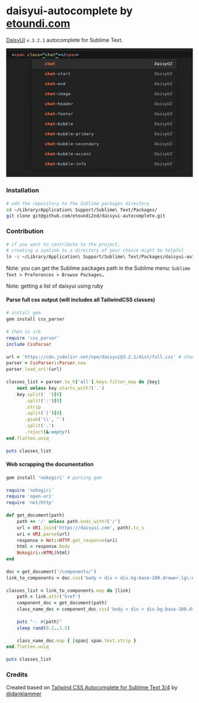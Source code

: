 # daisyui-autocomplete by [etoundi.com](https://www.etoundi.com/)

[DaisyUI](https://github.com/saadeghi/daisyui) `v.3.2.1` autocomplete for Sublime Text.

![screenshot](screenshot.png)

### Installation
```bash
# add the repository to the Sublime packages directory
cd ~/Library/Application\ Support/Sublime\ Text/Packages/
git clone git@github.com/etoundi2nd/daisyui-autocomplete.git
```

### Contribution
```bash
# if you want to contribute to the project,
# creating a symlink to a directory of your choice might be helpful
ln -s ~/Library/Application\ Support/Sublime\ Text/Packages/daisyui-autocomplete ~/Documents/my-projects/daisyui-autocomplete
```

Note: you can get the Sublime packages path in the Sublime menu:
`Sublime Text > Preferences > Browse Packages…`

Note: getting a list of daisyui using ruby

#### Parse full css output (will includes all TailwindCSS classes)
```ruby
# install gem
gem install css_parser

# then in irb
require 'css_parser'
include CssParser

url = 'https://cdn.jsdelivr.net/npm/daisyui@3.2.1/dist/full.css' # change version to the latest
parser = CssParser::Parser.new
parser.load_uri!(url)

classes_list = parser.to_h['all'].keys.filter_map do |key|
    next unless key.starts_with?('.')
    key.split(' ')[0]
       .split(':')[0]
       .strip
       .split('[')[0]
       .gsub('\\', '')
       .split('.')
       .reject(&:empty?)
end.flatten.uniq

puts classes_list
```

#### Web scrapping the documentation

```ruby
gem install 'nokogiri' # parsing gem

require 'nokogiri'
require 'open-uri'
require 'net/http'

def get_document(path)
    path += '/' unless path.ends_with?('/')
    url = URI.join('https://daisyui.com', path).to_s
    uri = URI.parse(url)
    response = Net::HTTP.get_response(uri)
    html = response.body
    Nokogiri::HTML(html)
end

doc = get_document('/components/')
link_to_components = doc.css('body > div > div.bg-base-100.drawer.lg\:drawer-open > div.drawer-content > div.max-w-\[100vw\].px-6.pb-16.xl\:pr-2 > div > div.not-prose.grid.grid-cols-1.gap-x-6.gap-y-12.sm\:grid-cols-2.lg\:grid-cols-3 a.card')

classes_list = link_to_components.map do |link|
    path = link.attr('href')
    component_doc = get_document(path)
    class_name_doc = component_doc.css('body > div > div.bg-base-100.drawer.lg\\:drawer-open > div.drawer-content > div.max-w-\\[100vw\\].px-6.pb-16.xl\\:pr-2 > div > div.prose.prose-sm.md\\:prose-base.w-full.max-w-4xl.flex-grow.pt-10 > div.not-prose.relative.mb-10.mt-6.max-h-\\[25rem\\].overflow-x-auto > table > tbody > tr > th > span')

    puts "-- #{path}"
    sleep rand(0.2..1.5)

    class_name_doc.map { |span| span.text.strip }
end.flatten.uniq

puts classes_list
```

### Credits
Created based on [Tailwind CSS Autocomplete for Sublime Text 3/4](https://github.com/danklammer/tailwind-sublime-autocomplete) by [@danklammer](https://github.com/danklammer)
